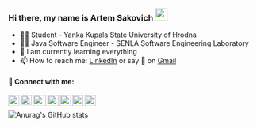 ### Hi there, my name is Artem Sakovich <img src="https://media.giphy.com/media/hvRJCLFzcasrR4ia7z/giphy.gif" width="25px">
- 🧑‍🎓 Student - Yanka Kupala State University of Hrodna
- 👨‍💻 Java Software Engineer - SENLA Software Engineering Laboratory
- 🧠 I am currently learning everything
- 📫 How to reach me: [LinkedIn][linkedin] or say 👋 on [Gmail](mailto:artem.sakovich2001@gmail.com)

#### 🔗 Connect with me:

[<img align="left" alt="vibhorchaudhary | LinkedIn" width="22px" height="22px" src="https://image.flaticon.com/icons/png/512/174/174857.png" />][linkedin]
[<img align="left" alt="vibhorchaudhary | Gmail" width="22px" height="20px" src="https://upload.wikimedia.org/wikipedia/commons/thumb/7/7e/Gmail_icon_%282020%29.svg/512px-Gmail_icon_%282020%29.svg.png" />][gmail]
[<img align="left" alt="vibhorchaudhary | VK" width="26px" height="22px" src="https://cdn.worldvectorlogo.com/logos/vk-com-logo.svg" />][vk]
[<img align="left" alt="vibhorchaudhary | Instagram" width="22px" height="22px" src="https://upload.wikimedia.org/wikipedia/commons/thumb/a/a5/Instagram_icon.png/2048px-Instagram_icon.png" />][instagram]
[<img align="left" alt="vibhorchaudhary | Facebook" width="22px" height="22px"  src="https://upload.wikimedia.org/wikipedia/commons/thumb/f/fb/Facebook_icon_2013.svg/2048px-Facebook_icon_2013.svg.png" />][facebook]
[<img align="left" alt="vibhorchaudhary | Telegram" width="22px" height="22px"  src="https://upload.wikimedia.org/wikipedia/commons/thumb/8/82/Telegram_logo.svg/1024px-Telegram_logo.svg.png" />][telegram]
[<img align="left" alt="vibhorchaudhary | Steam" width="22px" height="22px" src="https://upload.wikimedia.org/wikipedia/commons/thumb/8/83/Steam_icon_logo.svg/2048px-Steam_icon_logo.svg.png" />][steam]
<br/>

![Anurag's GitHub stats](https://github-readme-stats.vercel.app/api?username=ArtemSakovich&show_icons=true&theme=tokyonight)

<!-- BLOG-POST-LIST:END -->
[gmail]: mailto:artem.sakovich2001@gmail.com
[linkedin]: https://www.linkedin.com/in/artem-sakovich-b24b19201/
[instagram]: https://www.instagram.com/artem.sakovich_/
[vk]: https://vk.com/artem.sakovich
[facebook]: https://www.facebook.com/artem.sakovich.92
[telegram]: https://t.me/artemsakovich2001
[steam]: https://steamcommunity.com/id/murderrr666/



